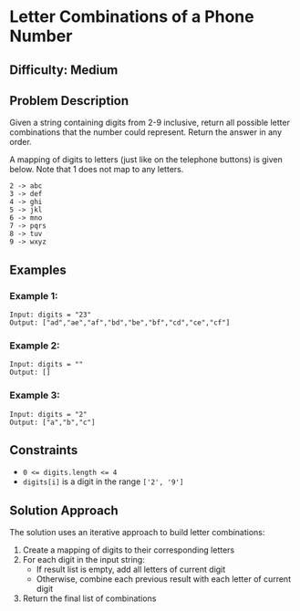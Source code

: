 # Letter Combinations of a Phone Number

## Difficulty: Medium

## Problem Description

Given a string containing digits from 2-9 inclusive, return all possible letter combinations that the number could represent. Return the answer in any order.

A mapping of digits to letters (just like on the telephone buttons) is given below. Note that 1 does not map to any letters.

```
2 -> abc
3 -> def
4 -> ghi
5 -> jkl
6 -> mno
7 -> pqrs
8 -> tuv
9 -> wxyz
```

## Examples

### Example 1:
```
Input: digits = "23"
Output: ["ad","ae","af","bd","be","bf","cd","ce","cf"]
```

### Example 2:
```
Input: digits = ""
Output: []
```

### Example 3:
```
Input: digits = "2"
Output: ["a","b","c"]
```

## Constraints
- `0 <= digits.length <= 4`
- `digits[i]` is a digit in the range `['2', '9']`

## Solution Approach
The solution uses an iterative approach to build letter combinations:
1. Create a mapping of digits to their corresponding letters
2. For each digit in the input string:
   - If result list is empty, add all letters of current digit
   - Otherwise, combine each previous result with each letter of current digit
3. Return the final list of combinations